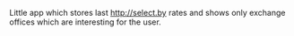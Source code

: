 Little app which stores last http://select.by rates and shows only exchange offices which are interesting for the user. 
